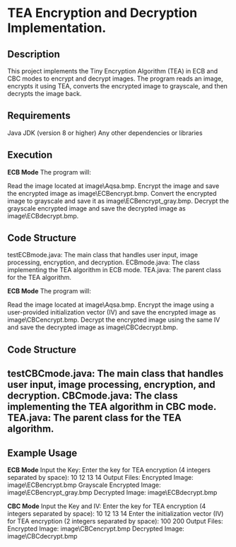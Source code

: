 # TEA Encryption and Decryption Implementation.
## Description
This project implements the Tiny Encryption Algorithm (TEA) in ECB and CBC modes to encrypt and decrypt images. The program reads an image, encrypts it using TEA, converts the encrypted image to grayscale, and then decrypts the image back.

## Requirements
Java JDK (version 8 or higher)
Any other dependencies or libraries

## Execution
**ECB Mode**
The program will:

Read the image located at image\Aqsa.bmp.
Encrypt the image and save the encrypted image as image\ECBencrypt.bmp.
Convert the encrypted image to grayscale and save it as image\ECBencrypt_gray.bmp.
Decrypt the grayscale encrypted image and save the decrypted image as image\ECBdecrypt.bmp.

## Code Structure
testECBmode.java: The main class that handles user input, image processing, encryption, and decryption.
ECBmode.java: The class implementing the TEA algorithm in ECB mode.
TEA.java: The parent class for the TEA algorithm.

**ECB Mode**
The program will:

Read the image located at image\Aqsa.bmp.
Encrypt the image using a user-provided initialization vector (IV) and save the encrypted image as image\CBCencrypt.bmp.
Decrypt the encrypted image using the same IV and save the decrypted image as image\CBCdecrypt.bmp.

## Code Structure
testCBCmode.java: The main class that handles user input, image processing, encryption, and decryption.
CBCmode.java: The class implementing the TEA algorithm in CBC mode.
TEA.java: The parent class for the TEA algorithm.
---------------------------------------------------------------------
## Example Usage

**ECB Mode**
Input the Key:
Enter the key for TEA encryption (4 integers separated by space): 10 12 13 14
Output Files:
Encrypted Image: image\ECBencrypt.bmp
Grayscale Encrypted Image: image\ECBencrypt_gray.bmp
Decrypted Image: image\ECBdecrypt.bmp

**CBC Mode**
Input the Key and IV:
Enter the key for TEA encryption (4 integers separated by space): 10 12 13 14
Enter the initialization vector (IV) for TEA encryption (2 integers separated by space): 100 200
Output Files:
Encrypted Image: image\CBCencrypt.bmp
Decrypted Image: image\CBCdecrypt.bmp


